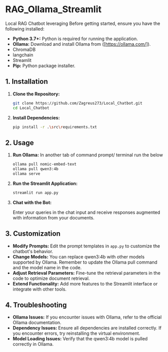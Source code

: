 # RAG_Ollama_Streamlit
 Local RAG Chatbot leveraging 
Before getting started, ensure you have the following installed:

* **Python 3.7+:** Python is required for running the application.
* **Ollama:** Download and install Ollama from ([https://ollama.com/]).
* ChromaDB
* langchain
* Streamlit
* **Pip:** Python package installer.

## 1. Installation

1.  **Clone the Repository:**

    ```bash
    git clone https://github.com/Zagreus273/Local_Chatbot.git
    cd Local_Chatbot
    ```

3.  **Install Dependencies:**

    ```bash
    pip install -r .\src\requirements.txt
    ```

## 2. Usage

1.  **Run Ollama:**
    In another tab of command prompt/ terminal run the below
    ```bash
    ollama pull nomic-embed-text
    ollama pull qwen3:4b
    ollama serve
    ```

2.  **Run the Streamlit Application:**

    ```bash
    streamlit run app.py
    ```
    
3.  **Chat with the Bot:**

    Enter your queries in the chat input and receive responses augmented with information from your documents.

## 3. Customization

* **Modify Prompts:** Edit the prompt templates in `app.py` to customize the chatbot's behavior.
* **Change Models:** You can replace qwen3:4b with other models supported by Ollama. Remember to update the Ollama pull command and the model name in the code.
* **Adjust Retrieval Parameters:** Fine-tune the retrieval parameters in the code to optimize document retrieval.
* **Extend Functionality:** Add more features to the Streamlit interface or integrate with other tools.

## 4. Troubleshooting

* **Ollama Issues:** If you encounter issues with Ollama, refer to the official Ollama documentation.
* **Dependency Issues:** Ensure all dependencies are installed correctly. If you encounter errors, try reinstalling the virtual environment.
* **Model Loading Issues:** Verify that the qwen3:4b model is pulled correctly in Ollama.

